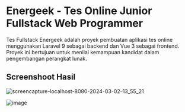 # Energeek - Tes Online Junior Fullstack Web Programmer
 
Tes Fullstack Energeek adalah proyek pembuatan aplikasi tes online menggunakan Laravel 9 sebagai backend dan Vue 3 sebagai frontend. Proyek ini bertujuan untuk menilai kemampuan kandidat dalam pengembangan perangkat lunak.

## Screenshoot Hasil
![screencapture-localhost-8080-2024-03-02-13_55_21](https://github.com/NCholisM/energeek/assets/57277402/d29c1ce9-1cd7-4a3b-b663-6b9a70297c0a)

![image](https://github.com/NCholisM/energeek/assets/57277402/47abe276-f78e-4886-b6cd-a653cda54159)


